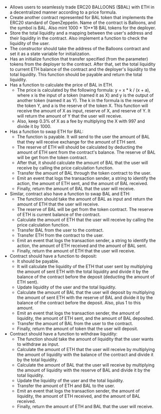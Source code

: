 - Allows users to seamlessly trade ERC20 BALLOONS ($BAL) with ETH in a decentralized manner according to a price formula.
- Create another contract represented for BAL token that implements the ERC20 standard of OpenZeppelin. Name of the contract is Balloons, and the symbol is BAL. Also mint 1000 * 10**18 BAL tokens for the deployer.
- Store the total liquidity and a mapping between the user's address and their liquidity in the contract. Also implement a function to check the liquidity of the user.
- The constructor should take the address of the Balloons contract and set it as a state variable for initialization.
- Has an initialize function that transfer specified (from the parameter) tokens  from the deployer to the contract. After that, set the total liquidity to current ETH balance of the contract and the deployer's liquidity to the total liquidity. This function should be payable and return the total liquidity.
- Has a function to calculate the price of BAL in ETH.
  - The price is calculated by the following formula: y = x * k / (x + a), where x is the input of a token (named it as X) and y is the output of another token (named it as Y). The k in the formula is the reserve of the token Y, and a is the reserve of the token X. This function will receive the amount of X as input, reserve of X, and reserve of Y. It will return the amount of Y that the user will receive.
  - Also, keep 0.3% of X as a fee by multiplying the X with 997 and divide it by 1000.
- Has a function to swap ETH for BAL: 
  - The function is payable. It will send to the user the amount of BAL that they will receive exchange for the amount of ETH sent.
  - The reserve of ETH will should be calculated by deducting the amount of ETH sent from the contract's balance. The reserve of BAL will be get from the token contract.
  - After that, it should calculate the amount of BAL that the user will receive by calling the price calculation function.
  - Transfer the amount of BAL through the token contract to the user.
  - Emit an event that logs the transaction sender, a string to identify the action, the amount of ETH sent, and the amount of BAL received.
  - Finally, return the amount of BAL that the user will receive.
- Similar, contract also have a function to swap BAL and ETH:
  - The function should take the amount of BAL as input and return the amount of ETH that the user will receive.
  - The reserve of BAL will be get from the token contract. The reserve of ETH is current balance of the contract.
  - Calculate the amount of ETH that the user will receive by calling the price calculation function.
  - Transfer BAL from the user to the contract.
  - Transfer ETH from the contract to the user.
  - Emit an event that logs the transaction sender, a string to identify the action, the amount of ETH received and the amount of BAL sent.
  - Finally, return the amount of ETH that the user will receive.
- Contract should have a function to deposit:
  - It should be payable.
  - It will calculate the liquidity of the ETH that user sent by multiplying the amount of sent ETH with the total liquidity and divide it by the balance of the contract before the deposit (deducting the amount of ETH sent).
  - Update liquidity of the user and the total liquidity.
  - Calculate the amount of BAL that the user will deposit by multiplying the amount of sent ETH with the reserve of BAL and divide it by the balance of the contract before the deposit. Also, plus 1 to this amount.
  - Emit an event that logs the transaction sender, the amount of liquidity, the amount of ETH sent, and the amount of BAL deposited.
  - Transfer the amount of BAL from the user to the contract.
  - Finally, return the amount of token that the user will deposit.
- Contract should have a function to withdraw liquidity:
  - The function should take the amount of liquidity that the user wants to withdraw as input.
  - Calculate the amount of ETH that the user will receive by multiplying the amount of liquidity with the balance of the contract and divide it by the total liquidity.
  - Calculate the amount of BAL that the user will receive by multiplying the amount of liquidity with the reserve of BAL and divide it by the total liquidity.
  - Update the liquidity of the user and the total liquidity.
  - Transfer the amount of ETH and BAL to the user.
  - Emit an event that logs the transaction sender, the amount of liquidity, the amount of ETH received, and the amount of BAL received.
  - Finally, return the amount of ETH and BAL that the user will receive.